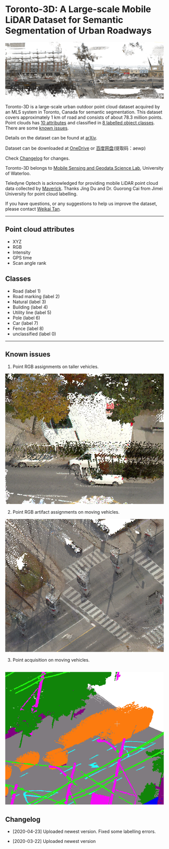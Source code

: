# Toronto-3D: A Large-scale Mobile LiDAR Dataset for Semantic Segmentation of Urban Roadways

![Image](Screenshots/Sample_RGB.png)

Toronto-3D is a large-scale urban outdoor point cloud dataset acquired by an MLS system in Toronto, Canada for semantic segmentation. This dataset covers approximately 1 km of road and consists of about 78.3 million points. Point clouds has [10 attributes](#attributes) and classified in [8 labelled object classes](#classes). There are some [known issues](#issues).

Details on the dataset can be found at [arXiv](https://arxiv.org/abs/2003.08284).

Dataset can be downloaded at [OneDrive](https://1drv.ms/u/s!Amlc6yZnF87psX6hKS8VOQllVvj4?e=yWhrYX) or [百度网盘](https://pan.baidu.com/s/16FVZqPU-I56rFRrGWoaxXA)(提取码：aewp)

Check [Changelog](#changelog) for changes.

Toronto-3D belongs to [Mobile Sensing and Geodata Science Lab](https://uwaterloo.ca/mobile-sensing/), University of Waterloo. 

Teledyne Optech is acknowledged for providing mobile LiDAR point cloud data collected by [Maverick](https://www.teledyneoptech.com/en/products/mobile-survey/maverick/). Thanks Jing Du and Dr. Guorong Cai from Jimei University for point cloud labelling.

If you have questions, or any suggestions to help us improve the dataset, please contact [Weikai Tan](mailto:weikai.tan@uwaterloo.ca).

---
## <a name="attributes"></a> Point cloud attributes 
* XYZ
* RGB
* Intensity
* GPS time
* Scan angle rank

## <a name="classes"></a> Classes 
* Road (label 1) 
* Road marking (label 2)
* Natural (label 3)
* Building (label 4)
* Utility line (label 5)
* Pole (label 6)
* Car (label 7)
* Fence (label 8)
* unclassified (label 0)

---
## <a name="issues"></a> Known issues 
1. Point RGB assignments on taller vehicles.

![Image](Screenshots/Issue_1.png)

2. Point RGB artifact assignments on moving vehicles.

![Image](Screenshots/Issue_2.png)

3. Point acquisition on moving vehicles.

![Image](Screenshots/Issue_3.png)
---
## <a name="changelog"></a> Changelog 

* [2020-04-23] Uploaded newest version. Fixed some labelling errors.

* [2020-03-22] Uploaded newest version